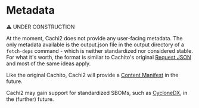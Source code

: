 # Metadata

⚠ UNDER CONSTRUCTION

At the moment, Cachi2 does not provide any user-facing metadata. The only metadata available
is the output.json file in the output directory of a `fetch-deps` command - which is neither
standardized nor considered stable. For what it's worth, the format is similar to Cachito's
original [Request JSON][cachito-request-json] and most of the same ideas apply.

Like the original Cachito, Cachi2 will provide a [Content Manifest][cachito-content-manifest]
in the future.

Cachi2 may gain support for standardized SBOMs, such as [CycloneDX](https://cyclonedx.org/),
in the (further) future.

[cachito-request-json]: https://github.com/containerbuildsystem/cachito/blob/master/docs/metadata.md#request-json
[cachito-content-manifest]: https://github.com/containerbuildsystem/cachito/blob/master/docs/metadata.md#content-manifest
